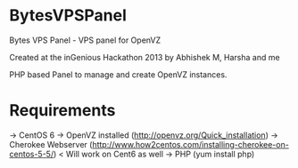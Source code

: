 BytesVPSPanel
=============

Bytes VPS Panel - VPS panel for OpenVZ

Created at the inGenious Hackathon 2013 by Abhishek M, Harsha and me

PHP based Panel to manage and create OpenVZ instances.

Requirements
======

-> CentOS 6
-> OpenVZ installed (http://openvz.org/Quick_installation)
-> Cherokee Webserver (http://www.how2centos.com/installing-cherokee-on-centos-5-5/) < Will work on Cent6 as well
-> PHP (yum install php)
